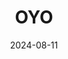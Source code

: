 ---  
layout: startup_page  
title: "OYO"  
id: "oyorooms.com"  
permalink: "/oyooyorooms.com08112024/"  
website: "https://www.oyorooms.com/"  
funding_round: "Series G"  
funding_amount: "₹1,457Cr"  
investors: "InCred Wealth, J&A Partners, ASK Financial Holdings, Patient Capital Investments Pte Ltd"  
about: "OYO is a hospitality company that operates a global platform for hotels and vacation rentals. It offers a wide range of accommodations, from budget-friendly rooms to luxury hotels, and focuses on providing affordable and convenient travel options to customers worldwide. The company is known for its technology-driven approach to hotel management and booking."  
markets: "Hospitality, Travel, Travel Accommodations, PropTech"  
hq: "Gurugram, Haryana, India"  
founded_year: "2012"  
linkedin: "https://www.linkedin.com/company/oyo-rooms"  
twitter: "https://twitter.com/oyorooms"  
instagram: ""  
facebook: "https://www.facebook.com/oyorooms"  
crunchbase: "https://www.crunchbase.com/organization/oyo-rooms"  
pitchbook: "https://pitchbook.com/profiles/company/61868-17"  

date_display: "11-Aug-2024"  
date: "2024-08-11"

# SEO Optimization  
meta_title: "OYO - Series G Funding (₹1,457Cr)"  
meta_description: "OYO, OYO is a hospitality company that operates a global platform for hotels and vacation rentals. It offers a wide range of accommodations, from budget-fr..."  
meta_keywords: "OYO, Hospitality, Travel, Travel Accommodations, PropTech, Series G funding"  
canonical_url: "https://startup.projectstartups.com/oyooyorooms.com08112024/"  
---